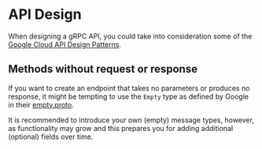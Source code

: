 # API Design

When designing a gRPC API, you could take into consideration some of the
[Google Cloud API Design Patterns](https://cloud.google.com/apis/design/design_patterns).

## Methods without request or response

If you want to create an endpoint that takes no parameters or produces no
response, it might be tempting to use the `Empty` type as defined by
Google in their [empty.proto](https://github.com/google/protobuf/blob/master/src/google/protobuf/empty.proto).

It is recommended to introduce your own (empty) message types, however, as
functionality may grow and this prepares you for adding additional (optional) fields
over time.
